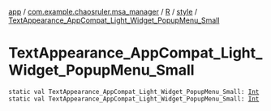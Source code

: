[app](../../../index.md) / [com.example.chaosruler.msa_manager](../../index.md) / [R](../index.md) / [style](index.md) / [TextAppearance_AppCompat_Light_Widget_PopupMenu_Small](.)

# TextAppearance_AppCompat_Light_Widget_PopupMenu_Small

`static val TextAppearance_AppCompat_Light_Widget_PopupMenu_Small: `[`Int`](https://kotlinlang.org/api/latest/jvm/stdlib/kotlin/-int/index.html)
`static val TextAppearance_AppCompat_Light_Widget_PopupMenu_Small: `[`Int`](https://kotlinlang.org/api/latest/jvm/stdlib/kotlin/-int/index.html)